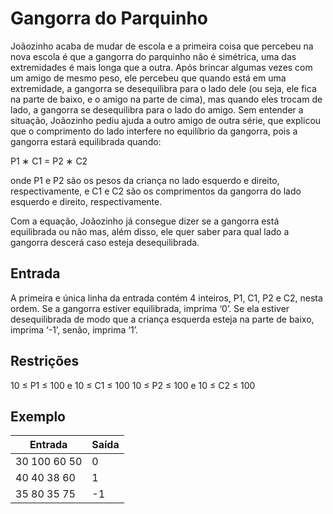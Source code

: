 # Gangorra do Parquinho

Joãozinho acaba de mudar de escola e a primeira coisa que percebeu na nova escola é que a gangorra do parquinho não é simétrica, uma das extremidades é mais longa que a outra. Após brincar algumas vezes com um amigo de mesmo peso, ele percebeu que quando está em uma extremidade, a gangorra se desequilibra para o lado dele (ou seja, ele fica na parte de baixo, e o amigo na parte de cima), mas quando eles trocam de lado, a gangorra se desequilibra para o lado do amigo. Sem entender a situação, Joãozinho pediu ajuda a outro amigo de outra série, que explicou que o comprimento do lado interfere no equilíbrio da gangorra, pois a gangorra estará equilibrada quando:

P1 ∗ C1 = P2 ∗ C2

onde P1 e P2 são os pesos da criança no lado esquerdo e direito, respectivamente, e C1 e C2 são os comprimentos da gangorra do lado esquerdo e direito, respectivamente.

Com a equação, Joãozinho já consegue dizer se a gangorra está equilibrada ou não mas, além disso, ele quer saber para qual lado a gangorra descerá caso esteja desequilibrada.

## Entrada

A primeira e única linha da entrada contém 4 inteiros, P1, C1, P2 e C2, nesta ordem. Se a gangorra estiver equilibrada, imprima ‘0’. Se ela estiver desequilibrada de modo que a criança esquerda esteja na parte de baixo, imprima ‘-1’, senão, imprima ‘1’.

## Restrições

10 ≤ P1 ≤ 100 e 10 ≤ C1 ≤ 100
10 ≤ P2 ≤ 100 e 10 ≤ C2 ≤ 100

## Exemplo

| Entrada      | Saída |
| ------------ | ----- |
| 30 100 60 50 | 0     |
| 40 40 38 60  | 1     |
| 35 80 35 75  | -1    |